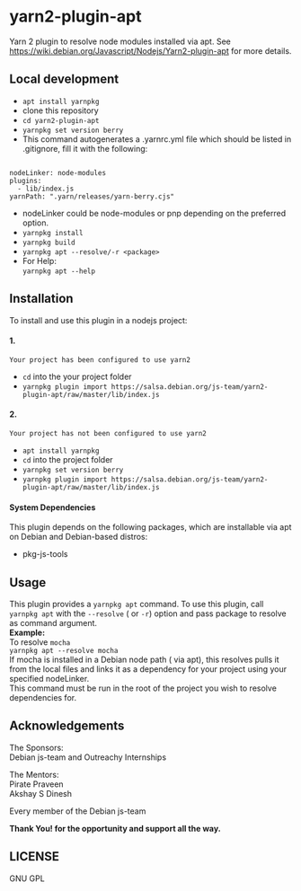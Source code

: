 # yarn2-plugin-apt

Yarn 2 plugin to resolve node modules installed via apt. See https://wiki.debian.org/Javascript/Nodejs/Yarn2-plugin-apt for more details.

## Local development
- `apt install yarnpkg`
- clone this repository
- `cd yarn2-plugin-apt`
- `yarnpkg set version berry` 
- This command autogenerates a .yarnrc.yml file which should be listed in .gitignore, fill it with the following:
<pre><code>
nodeLinker: node-modules
plugins:
  - lib/index.js
yarnPath: ".yarn/releases/yarn-berry.cjs" 
</code></pre>
- nodeLinker could be node-modules or pnp depending on the preferred option.
- `yarnpkg install`
- `yarnpkg build`
- `yarnpkg apt --resolve/-r <package>`
- For Help:  
    `yarnpkg apt --help`

## Installation
To install and use this plugin in a nodejs project:
#### 1.
    Your project has been configured to use yarn2
- `cd` into the your project folder
- `yarnpkg plugin import https://salsa.debian.org/js-team/yarn2-plugin-apt/raw/master/lib/index.js`
#### 2.
    Your project has not been configured to use yarn2
- `apt install yarnpkg`
- `cd` into the project folder
- `yarnpkg set version berry`
- `yarnpkg plugin import https://salsa.debian.org/js-team/yarn2-plugin-apt/raw/master/lib/index.js`

#### System Dependencies
This plugin depends on the following packages, which are installable via apt on Debian and Debian-based distros:
- pkg-js-tools

## Usage
This plugin provides a `yarnpkg apt` command. To use this plugin, call `yarnpkg apt` with the `--resolve` ( or `-r`) option and pass package to resolve as command argument.<br/>
**Example:**<br/>
    To resolve `mocha`<br/>
    `yarnpkg apt --resolve mocha`<br/>
If mocha is installed in a Debian node path ( via apt), this resolves pulls it from the local files and links it as a dependency for your project using your specified nodeLinker.<br/>
This command must be run in the root of the project you wish to resolve dependencies for.


## Acknowledgements

The Sponsors:<br/>
Debian js-team and Outreachy Internships

The Mentors:<br/>
Pirate Praveen<br/>
Akshay S Dinesh

Every member of the Debian js-team

**Thank You! for the opportunity and support all the way.**

## LICENSE
GNU GPL
